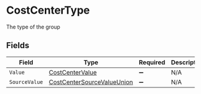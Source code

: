 # CostCenterType

The type of the group


## Fields

| Field                                                                               | Type                                                                                | Required                                                                            | Description                                                                         | Example                                                                             |
| ----------------------------------------------------------------------------------- | ----------------------------------------------------------------------------------- | ----------------------------------------------------------------------------------- | ----------------------------------------------------------------------------------- | ----------------------------------------------------------------------------------- |
| `Value`                                                                             | [CostCenterValue](../../Models/Components/CostCenterValue.md)                       | :heavy_minus_sign:                                                                  | N/A                                                                                 | team                                                                                |
| `SourceValue`                                                                       | [CostCenterSourceValueUnion](../../Models/Components/CostCenterSourceValueUnion.md) | :heavy_minus_sign:                                                                  | N/A                                                                                 |                                                                                     |